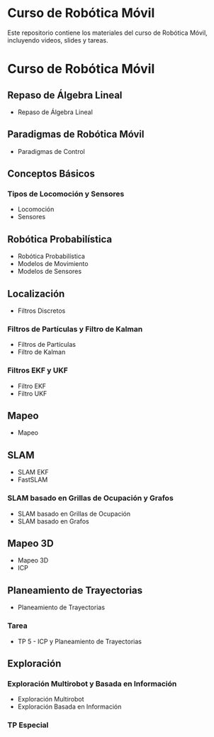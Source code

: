 # Curso de Robótica Móvil

Este repositorio contiene los materiales del curso de Robótica Móvil, incluyendo videos, slides y tareas.

# Curso de Robótica Móvil

## Repaso de Álgebra Lineal
- Repaso de Álgebra Lineal

## Paradigmas de Robótica Móvil
- Paradigmas de Control

## Conceptos Básicos
### Tipos de Locomoción y Sensores
- Locomoción
- Sensores


## Robótica Probabilística
- Robótica Probabilística 
- Modelos de Movimiento
- Modelos de Sensores

## Localización
- Filtros Discretos

### Filtros de Partículas y Filtro de Kalman
- Filtros de Partículas
- Filtro de Kalman

### Filtros EKF y UKF
- Filtro EKF
- Filtro UKF


## Mapeo
- Mapeo

## SLAM
- SLAM EKF
- FastSLAM


### SLAM basado en Grillas de Ocupación y Grafos
- SLAM basado en Grillas de Ocupación
- SLAM basado en Grafos

## Mapeo 3D
- Mapeo 3D
- ICP

## Planeamiento de Trayectorias
- Planeamiento de Trayectorias

### Tarea
- TP 5 - ICP y Planeamiento de Trayectorias

## Exploración
### Exploración Multirobot y Basada en Información
- Exploración Multirobot
- Exploración Basada en Información

### TP Especial
